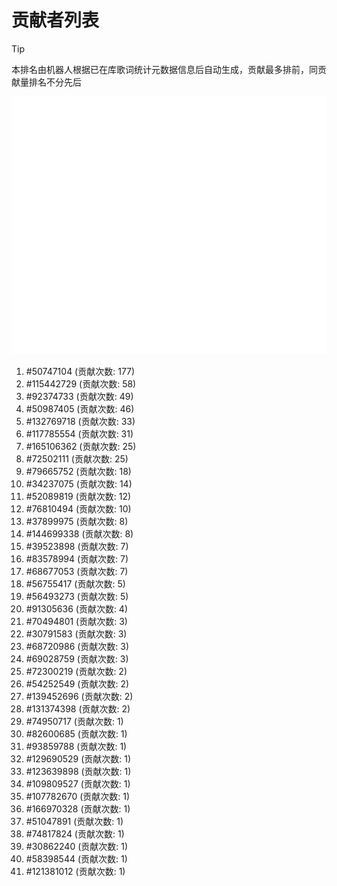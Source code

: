 # 贡献者列表

> [!TIP]
> 本排名由机器人根据已在库歌词统计元数据信息后自动生成，贡献最多排前，同贡献量排名不分先后

![贡献者头像画廊](./CONTRIBUTORS.svg)

1. #50747104 (贡献次数: 177)
2. #115442729 (贡献次数: 58)
3. #92374733 (贡献次数: 49)
4. #50987405 (贡献次数: 46)
5. #132769718 (贡献次数: 33)
6. #117785554 (贡献次数: 31)
7. #165106362 (贡献次数: 25)
8. #72502111 (贡献次数: 25)
9. #79665752 (贡献次数: 18)
10. #34237075 (贡献次数: 14)
11. #52089819 (贡献次数: 12)
12. #76810494 (贡献次数: 10)
13. #37899975 (贡献次数: 8)
14. #144699338 (贡献次数: 8)
15. #39523898 (贡献次数: 7)
16. #83578994 (贡献次数: 7)
17. #68677053 (贡献次数: 7)
18. #56755417 (贡献次数: 5)
19. #56493273 (贡献次数: 5)
20. #91305636 (贡献次数: 4)
21. #70494801 (贡献次数: 3)
22. #30791583 (贡献次数: 3)
23. #68720986 (贡献次数: 3)
24. #69028759 (贡献次数: 3)
25. #72300219 (贡献次数: 2)
26. #54252549 (贡献次数: 2)
27. #139452696 (贡献次数: 2)
28. #131374398 (贡献次数: 2)
29. #74950717 (贡献次数: 1)
30. #82600685 (贡献次数: 1)
31. #93859788 (贡献次数: 1)
32. #129690529 (贡献次数: 1)
33. #123639898 (贡献次数: 1)
34. #109809527 (贡献次数: 1)
35. #107782670 (贡献次数: 1)
36. #166970328 (贡献次数: 1)
37. #51047891 (贡献次数: 1)
38. #74817824 (贡献次数: 1)
39. #30862240 (贡献次数: 1)
40. #58398544 (贡献次数: 1)
41. #121381012 (贡献次数: 1)
